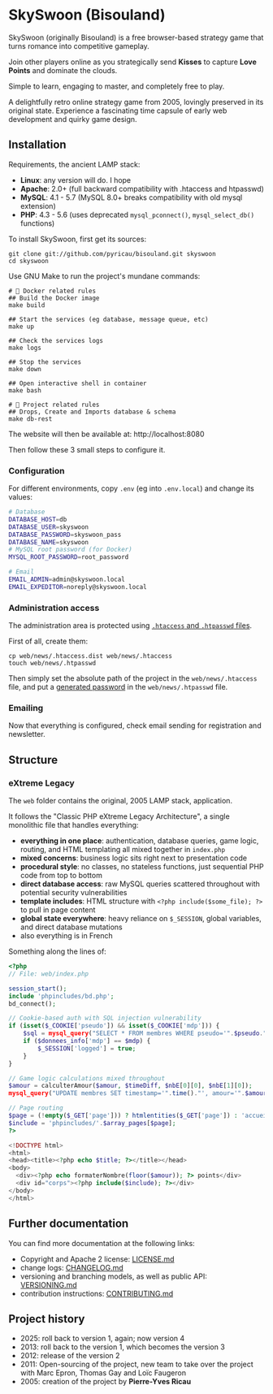 # SkySwoon (Bisouland)

SkySwoon (originally Bisouland) is a free browser-based strategy game that turns
romance into competitive gameplay.

Join other players online as you strategically send **Kisses** to capture
**Love Points** and dominate the clouds.

Simple to learn, engaging to master, and completely free to play.

A delightfully retro online strategy game from 2005, lovingly preserved in its
original state. Experience a fascinating time capsule of early web development
and quirky game design.

## Installation

Requirements, the ancient LAMP stack:

* **Linux**: any version will do. I hope
* **Apache**: 2.0+ (full backward compatibility with .htaccess and htpasswd)
* **MySQL**: 4.1 - 5.7 (MySQL 8.0+ breaks compatibility with old mysql extension)
* **PHP**: 4.3 - 5.6 (uses deprecated `mysql_pconnect()`, `mysql_select_db()` functions)

To install SkySwoon, first get its sources:

```console
git clone git://github.com/pyricau/bisouland.git skyswoon
cd skyswoon
```

Use GNU Make to run the project's mundane commands:

```console
# 🐳 Docker related rules
## Build the Docker image
make build

## Start the services (eg database, message queue, etc)
make up

## Check the services logs
make logs

## Stop the services
make down

## Open interactive shell in container
make bash

# 🐘 Project related rules
## Drops, Create and Imports database & schema
make db-rest
```

The website will then be available at: http://localhost:8080

Then follow these 3 small steps to configure it.

### Configuration

For different environments, copy `.env` (eg into `.env.local`) and change its values:

```bash
# Database
DATABASE_HOST=db
DATABASE_USER=skyswoon
DATABASE_PASSWORD=skyswoon_pass
DATABASE_NAME=skyswoon
# MySQL root password (for Docker)
MYSQL_ROOT_PASSWORD=root_password

# Email
EMAIL_ADMIN=admin@skyswoon.local
EMAIL_EXPEDITOR=noreply@skyswoon.local
```

### Administration access

The administration area is protected using
[`.htaccess` and `.htpasswd` files](http://weavervsworld.com/docs/other/passprotect.html).

First of all, create them:

```console
cp web/news/.htaccess.dist web/news/.htaccess
touch web/news/.htpasswd
```

Then simply set the absolute path of the project in the `web/news/.htaccess`
file, and put a
[generated password](http://www.htaccesstools.com/htpasswd-generator/) in the
`web/news/.htpasswd` file.

### Emailing

Now that everything is configured, check email sending for registration and
newsletter.

## Structure

### eXtreme Legacy

The `web` folder contains the original, 2005 LAMP stack, application.

It follows the "Classic PHP eXtreme Legacy Architecture", a single monolithic
file that handles everything:

* **everything in one place**: authentication, database queries, game logic,
  routing, and HTML templating all mixed together in `index.php`
* **mixed concerns**: business logic sits right next to presentation code
* **procedural style**: no classes, no stateless functions,
  just sequential PHP code from top to bottom
* **direct database access**: raw MySQL queries scattered throughout
  with potential security vulnerabilities
* **template includes**: HTML structure with `<?php include($some_file); ?>`
  to pull in page content
* **global state everywhere**: heavy reliance on `$_SESSION`, global variables,
  and direct database mutations
* also everything is in French

Something along the lines of:

```php
<?php
// File: web/index.php

session_start();
include 'phpincludes/bd.php';
bd_connect();

// Cookie-based auth with SQL injection vulnerability
if (isset($_COOKIE['pseudo']) && isset($_COOKIE['mdp'])) {
    $sql = mysql_query("SELECT * FROM membres WHERE pseudo='".$pseudo."'");
    if ($donnees_info['mdp'] == $mdp) {
        $_SESSION['logged'] = true;
    }
}

// Game logic calculations mixed throughout
$amour = calculterAmour($amour, $timeDiff, $nbE[0][0], $nbE[1][0]);
mysql_query("UPDATE membres SET timestamp='".time()."', amour='".$amour."' WHERE id='".$id."'");

// Page routing
$page = (!empty($_GET['page'])) ? htmlentities($_GET['page']) : 'accueil';
$include = 'phpincludes/'.$array_pages[$page];
?>

<!DOCTYPE html>
<html>
<head><title><?php echo $title; ?></title></head>
<body>
  <div><?php echo formaterNombre(floor($amour)); ?> points</div>
  <div id="corps"><?php include($include); ?></div>
</body>
</html>
```

## Further documentation

You can find more documentation at the following links:

* Copyright and Apache 2 license: [LICENSE.md](LICENSE.md)
* change logs: [CHANGELOG.md](CHANGELOG.md)
* versioning and branching models,
  as well as public API: [VERSIONING.md](VERSIONING.md)
* contribution instructions: [CONTRIBUTING.md](CONTRIBUTING.md)

## Project history

* 2025: roll back to version 1, again; now version 4
* 2013: roll back to the version 1, which becomes the version 3
* 2012: release of the version 2
* 2011: Open-sourcing of the project, new team to take over the project with
  Marc Epron, Thomas Gay and Loïc Faugeron
* 2005: creation of the project by **Pierre-Yves Ricau**
